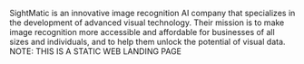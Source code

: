 
SightMatic is an innovative image recognition AI company that
specializes in the development of advanced visual technology. Their
mission is to make image recognition more accessible and affordable
for businesses of all sizes and individuals, and to help them unlock the potential
of visual data.
NOTE: THIS IS A STATIC WEB LANDING PAGE
